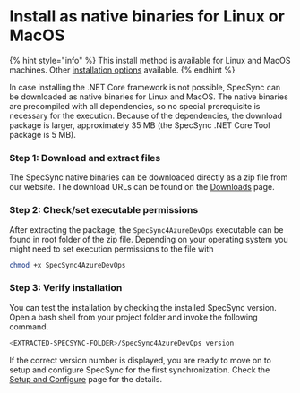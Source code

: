 # Install as native binaries for Linux or MacOS

{% hint style="info" %}
This install method is available for Linux and MacOS machines. Other [installation options](./) available.
{% endhint %}

In case installing the .NET Core framework is not possible, SpecSync can be downloaded as native binaries for Linux and MacOS. The native binaries are precompiled with all dependencies, so no special prerequisite is necessary for the execution. Because of the dependencies, the download package is larger, approximately 35 MB \(the SpecSync .NET Core Tool package is 5 MB\).

### Step 1: Download and extract files

The SpecSync native binaries can be downloaded directly as a zip file from our website. The download URLs can be found on the [Downloads](../downloads.md) page.

### Step 2: Check/set executable permissions

After extracting the package, the `SpecSync4AzureDevOps` executable can be found in root folder of the zip file. Depending on your operating system you might need to set execution permissions to the file with

```bash
chmod +x SpecSync4AzureDevOps
```

### Step 3: Verify installation

You can test the installation by checking the installed SpecSync version. Open a bash shell from your project folder and invoke the following command.

```bash
<EXTRACTED-SPECSYNC-FOLDER>/SpecSync4AzureDevOps version
```

If the correct version number is displayed, you are ready to move on to setup and configure SpecSync for the first synchronization. Check the [Setup and Configure](setup-and-configure.md) page for the details.

